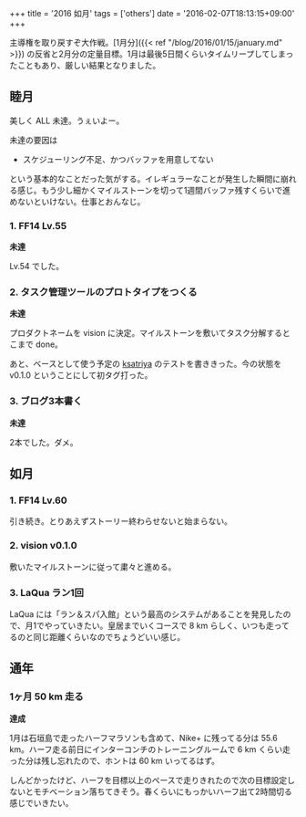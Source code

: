 +++
title = '2016 如月'
tags = ['others']
date = '2016-02-07T18:13:15+09:00'
+++

主導権を取り戻すぞ大作戦。[1月分]({{< ref "/blog/2016/01/15/january.md" >}}) の反省と2月分の定量目標。1月は最後5日間くらいタイムリープしてしまったこともあり、厳しい結果となりました。

<!--more-->

## 睦月

美しく ALL 未達。うぇいよー。

未達の要因は

- スケジューリング不足、かつバッファを用意してない

という基本的なことだった気がする。イレギュラーなことが発生した瞬間に崩れる感じ。もう少し細かくマイルストーンを切って1週間バッファ残すくらいで進めないといけない。仕事とおんなじ。

### 1. FF14 Lv.55

__未達__

Lv.54 でした。

### 2. タスク管理ツールのプロトタイプをつくる

__未達__

プロダクトネームを vision に決定。マイルストーンを敷いてタスク分解するとこまで done。

あと、ベースとして使う予定の [ksatriya](https://github.com/m0t0k1ch1/ksatriya) のテストを書ききった。今の状態を v0.1.0 ということにして初タグ打った。

### 3. ブログ3本書く

__未達__

2本でした。ダメ。

## 如月

### 1. FF14 Lv.60

引き続き。とりあえずストーリー終わらせないと始まらない。

### 2. vision v0.1.0

敷いたマイルストーンに従って粛々と進める。

### 3. LaQua ラン1回

LaQua には「ラン＆スパ入館」という最高のシステムがあることを発見したので、月1でやっていきたい。皇居までいくコースで 8 km らしく、いつも走ってるのと同じ距離くらいなのでちょうどいい感じ。

## 通年

### 1ヶ月 50 km 走る

__達成__

1月は石垣島で走ったハーフマラソンも含めて、Nike+ に残ってる分は 55.6 km。ハーフ走る前日にインターコンチのトレーニングルームで 6 km くらい走った分は残し忘れたので、ホントは 60 km いってるはず。

しんどかったけど、ハーフを目標以上のペースで走りきれたので次の目標設定しないとモチベーション落ちてきそう。春くらいにもっかいハーフ出て2時間切る感じでいきたい。
